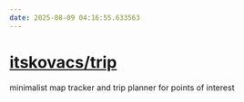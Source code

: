 ```yaml
---
date: 2025-08-09 04:16:55.633563
---
```


# [itskovacs/trip](https://github.com/itskovacs/trip)

minimalist map tracker and trip planner for points of interest